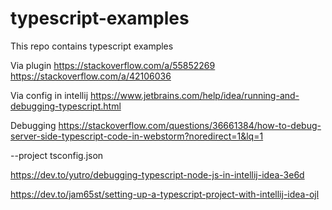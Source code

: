 # typescript-examples
This repo contains typescript examples




Via plugin
https://stackoverflow.com/a/55852269 
https://stackoverflow.com/a/42106036 

Via config in intellij
https://www.jetbrains.com/help/idea/running-and-debugging-typescript.html 


Debugging
https://stackoverflow.com/questions/36661384/how-to-debug-server-side-typescript-code-in-webstorm?noredirect=1&lq=1 



--project tsconfig.json 

https://dev.to/yutro/debugging-typescript-node-js-in-intellij-idea-3e6d 

https://dev.to/jam65st/setting-up-a-typescript-project-with-intellij-idea-ojl 
